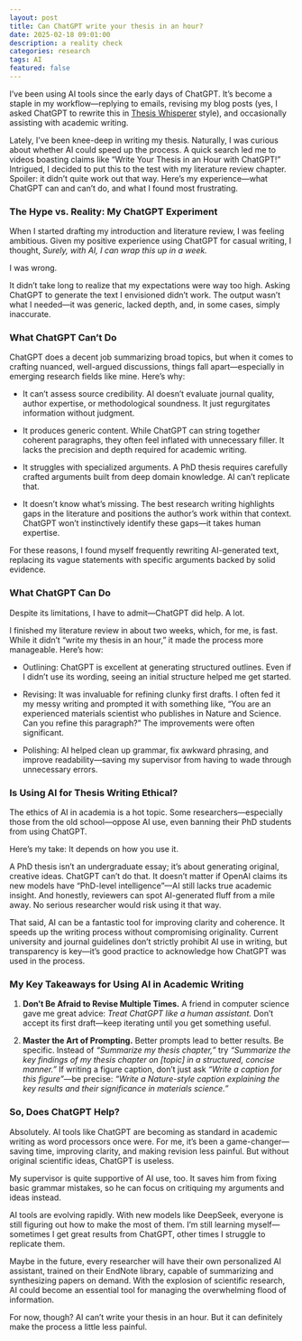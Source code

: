 ```yaml
---
layout: post
title: Can ChatGPT write your thesis in an hour?
date: 2025-02-18 09:01:00
description: a reality check
categories: research
tags: AI
featured: false
---
```


I’ve been using AI tools since the early days of ChatGPT. It’s become a staple in my workflow—replying to emails, revising my blog posts (yes, I asked ChatGPT to rewrite this in [Thesis Whisperer](https://thesiswhisperer.com) style), and occasionally assisting with academic writing.

Lately, I’ve been knee-deep in writing my thesis. Naturally, I was curious about whether AI could speed up the process. A quick search led me to videos boasting claims like “Write Your Thesis in an Hour with ChatGPT!” Intrigued, I decided to put this to the test with my literature review chapter. Spoiler: it didn’t quite work out that way. Here’s my experience—what ChatGPT can and can’t do, and what I found most frustrating.

### The Hype vs. Reality: My ChatGPT Experiment
When I started drafting my introduction and literature review, I was feeling ambitious. Given my positive experience using ChatGPT for casual writing, I thought, *Surely, with AI, I can wrap this up in a week.*

I was wrong.

It didn’t take long to realize that my expectations were way too high. Asking ChatGPT to generate the text I envisioned didn’t work. The output wasn’t what I needed—it was generic, lacked depth, and, in some cases, simply inaccurate.

### What ChatGPT Can’t Do

ChatGPT does a decent job summarizing broad topics, but when it comes to crafting nuanced, well-argued discussions, things fall apart—especially in emerging research fields like mine. Here’s why:

- It can’t assess source credibility. AI doesn’t evaluate journal quality, author expertise, or methodological soundness. It just regurgitates information without judgment.

- It produces generic content. While ChatGPT can string together coherent paragraphs, they often feel inflated with unnecessary filler. It lacks the precision and depth required for academic writing.

- It struggles with specialized arguments. A PhD thesis requires carefully crafted arguments built from deep domain knowledge. AI can’t replicate that.

- It doesn’t know what’s missing. The best research writing highlights gaps in the literature and positions the author’s work within that context. ChatGPT won’t instinctively identify these gaps—it takes human expertise.

For these reasons, I found myself frequently rewriting AI-generated text, replacing its vague statements with specific arguments backed by solid evidence.

### What ChatGPT Can Do

Despite its limitations, I have to admit—ChatGPT did help. A lot.

I finished my literature review in about two weeks, which, for me, is fast. While it didn’t “write my thesis in an hour,” it made the process more manageable. Here’s how:

- Outlining: ChatGPT is excellent at generating structured outlines. Even if I didn’t use its wording, seeing an initial structure helped me get started.

- Revising: It was invaluable for refining clunky first drafts. I often fed it my messy writing and prompted it with something like, “You are an experienced materials scientist who publishes in Nature and Science. Can you refine this paragraph?” The improvements were often significant.

- Polishing: AI helped clean up grammar, fix awkward phrasing, and improve readability—saving my supervisor from having to wade through unnecessary errors.

### Is Using AI for Thesis Writing Ethical?

The ethics of AI in academia is a hot topic. Some researchers—especially those from the old school—oppose AI use, even banning their PhD students from using ChatGPT.

Here’s my take: It depends on how you use it.

A PhD thesis isn’t an undergraduate essay; it’s about generating original, creative ideas. ChatGPT can’t do that. It doesn’t matter if OpenAI claims its new models have “PhD-level intelligence”—AI still lacks true academic insight. And honestly, reviewers can spot AI-generated fluff from a mile away. No serious researcher would risk using it that way.

That said, AI can be a fantastic tool for improving clarity and coherence. It speeds up the writing process without compromising originality. Current university and journal guidelines don’t strictly prohibit AI use in writing, but transparency is key—it’s good practice to acknowledge how ChatGPT was used in the process.

### My Key Takeaways for Using AI in Academic Writing

1. **Don’t Be Afraid to Revise Multiple Times.** A friend in computer science gave me great advice: *Treat ChatGPT like a human assistant.* Don’t accept its first draft—keep iterating until you get something useful.

2. **Master the Art of Prompting.** Better prompts lead to better results. Be specific. 
Instead of *“Summarize my thesis chapter,”* try *“Summarize the key findings of my thesis chapter on [topic] in a structured, concise manner.”* 
If writing a figure caption, don’t just ask *“Write a caption for this figure”*—be precise: *“Write a Nature-style caption explaining the key results and their significance in materials science.”*

### So, Does ChatGPT Help?

Absolutely. AI tools like ChatGPT are becoming as standard in academic writing as word processors once were. For me, it’s been a game-changer—saving time, improving clarity, and making revision less painful. But without original scientific ideas, ChatGPT is useless.

My supervisor is quite supportive of AI use, too. It saves him from fixing basic grammar mistakes, so he can focus on critiquing my arguments and ideas instead.

AI tools are evolving rapidly. With new models like DeepSeek, everyone is still figuring out how to make the most of them. I’m still learning myself—sometimes I get great results from ChatGPT, other times I struggle to replicate them.

Maybe in the future, every researcher will have their own personalized AI assistant, trained on their EndNote library, capable of summarizing and synthesizing papers on demand. With the explosion of scientific research, AI could become an essential tool for managing the overwhelming flood of information.

For now, though? AI can’t write your thesis in an hour. But it can definitely make the process a little less painful.
